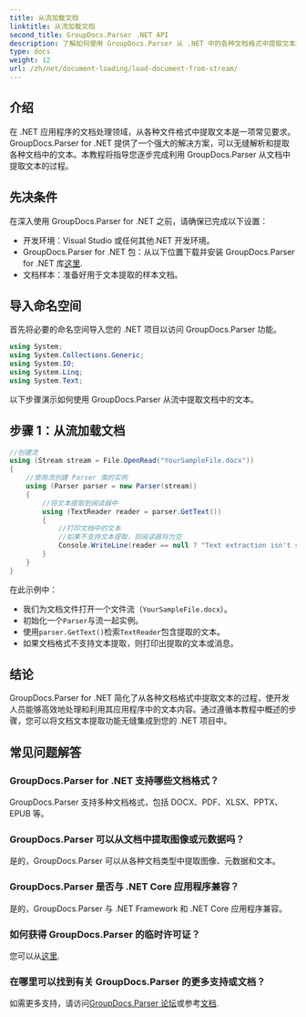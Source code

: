 ```yaml
---
title: 从流加载文档
linktitle: 从流加载文档
second_title: GroupDocs.Parser .NET API
description: 了解如何使用 GroupDocs.Parser 从 .NET 中的各种文档格式中提取文本。带有代码示例的分步指南。
type: docs
weight: 12
url: /zh/net/document-loading/load-document-from-stream/
---
```

## 介绍
在 .NET 应用程序的文档处理领域，从各种文件格式中提取文本是一项常见要求。GroupDocs.Parser for .NET 提供了一个强大的解决方案，可以无缝解析和提取各种文档中的文本。本教程将指导您逐步完成利用 GroupDocs.Parser 从文档中提取文本的过程。
## 先决条件
在深入使用 GroupDocs.Parser for .NET 之前，请确保已完成以下设置：
- 开发环境：Visual Studio 或任何其他.NET 开发环境。
-  GroupDocs.Parser for .NET 包：从以下位置下载并安装 GroupDocs.Parser for .NET 库[这里](https://releases.groupdocs.com/parser/net/).
- 文档样本：准备好用于文本提取的样本文档。
## 导入命名空间
首先将必要的命名空间导入您的 .NET 项目以访问 GroupDocs.Parser 功能。
```csharp
using System;
using System.Collections.Generic;
using System.IO;
using System.Linq;
using System.Text;
```

以下步骤演示如何使用 GroupDocs.Parser 从流中提取文档中的文本。
## 步骤 1：从流加载文档
```csharp
//创建流
using (Stream stream = File.OpenRead("YourSampleFile.docx"))
{
    //使用流创建 Parser 类的实例
    using (Parser parser = new Parser(stream))
    {
        //将文本提取到阅读器中
        using (TextReader reader = parser.GetText())
        {
            //打印文档中的文本
            //如果不支持文本提取，则阅读器将为空
            Console.WriteLine(reader == null ? "Text extraction isn't supported" : reader.ReadToEnd());
        }
    }
}
```
在此示例中：
- 我们为文档文件打开一个文件流（`YourSampleFile.docx`）。
- 初始化一个`Parser`与流一起实例。
- 使用`parser.GetText()`检索`TextReader`包含提取的文本。
- 如果文档格式不支持文本提取，则打印出提取的文本或消息。
## 结论
GroupDocs.Parser for .NET 简化了从各种文档格式中提取文本的过程，使开发人员能够高效地处理和利用其应用程序中的文本内容。通过遵循本教程中概述的步骤，您可以将文档文本提取功能无缝集成到您的 .NET 项目中。

## 常见问题解答
### GroupDocs.Parser for .NET 支持哪些文档格式？
GroupDocs.Parser 支持多种文档格式，包括 DOCX、PDF、XLSX、PPTX、EPUB 等。
### GroupDocs.Parser 可以从文档中提取图像或元数据吗？
是的，GroupDocs.Parser 可以从各种文档类型中提取图像、元数据和文本。
### GroupDocs.Parser 是否与 .NET Core 应用程序兼容？
是的，GroupDocs.Parser 与 .NET Framework 和 .NET Core 应用程序兼容。
### 如何获得 GroupDocs.Parser 的临时许可证？
您可以从[这里](https://purchase.groupdocs.com/temporary-license/).
### 在哪里可以找到有关 GroupDocs.Parser 的更多支持或文档？
如需更多支持，请访问[GroupDocs.Parser 论坛](https://forum.groupdocs.com/c/parser/17)或参考[文档](https://reference.groupdocs.com/parser/net/).
